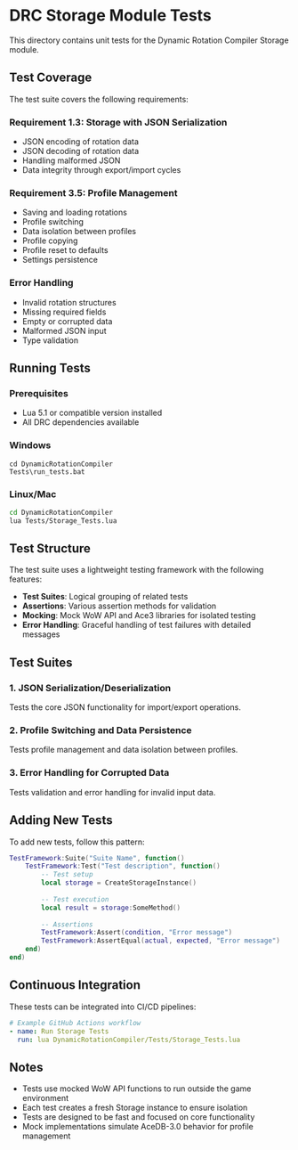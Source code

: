 # DRC Storage Module Tests

This directory contains unit tests for the Dynamic Rotation Compiler Storage module.

## Test Coverage

The test suite covers the following requirements:

### Requirement 1.3: Storage with JSON Serialization
- JSON encoding of rotation data
- JSON decoding of rotation data
- Handling malformed JSON
- Data integrity through export/import cycles

### Requirement 3.5: Profile Management
- Saving and loading rotations
- Profile switching
- Data isolation between profiles
- Profile copying
- Profile reset to defaults
- Settings persistence

### Error Handling
- Invalid rotation structures
- Missing required fields
- Empty or corrupted data
- Malformed JSON input
- Type validation

## Running Tests

### Prerequisites
- Lua 5.1 or compatible version installed
- All DRC dependencies available

### Windows
```batch
cd DynamicRotationCompiler
Tests\run_tests.bat
```

### Linux/Mac
```bash
cd DynamicRotationCompiler
lua Tests/Storage_Tests.lua
```

## Test Structure

The test suite uses a lightweight testing framework with the following features:

- **Test Suites**: Logical grouping of related tests
- **Assertions**: Various assertion methods for validation
- **Mocking**: Mock WoW API and Ace3 libraries for isolated testing
- **Error Handling**: Graceful handling of test failures with detailed messages

## Test Suites

### 1. JSON Serialization/Deserialization
Tests the core JSON functionality for import/export operations.

### 2. Profile Switching and Data Persistence
Tests profile management and data isolation between profiles.

### 3. Error Handling for Corrupted Data
Tests validation and error handling for invalid input data.

## Adding New Tests

To add new tests, follow this pattern:

```lua
TestFramework:Suite("Suite Name", function()
    TestFramework:Test("Test description", function()
        -- Test setup
        local storage = CreateStorageInstance()
        
        -- Test execution
        local result = storage:SomeMethod()
        
        -- Assertions
        TestFramework:Assert(condition, "Error message")
        TestFramework:AssertEqual(actual, expected, "Error message")
    end)
end)
```

## Continuous Integration

These tests can be integrated into CI/CD pipelines:

```yaml
# Example GitHub Actions workflow
- name: Run Storage Tests
  run: lua DynamicRotationCompiler/Tests/Storage_Tests.lua
```

## Notes

- Tests use mocked WoW API functions to run outside the game environment
- Each test creates a fresh Storage instance to ensure isolation
- Tests are designed to be fast and focused on core functionality
- Mock implementations simulate AceDB-3.0 behavior for profile management
